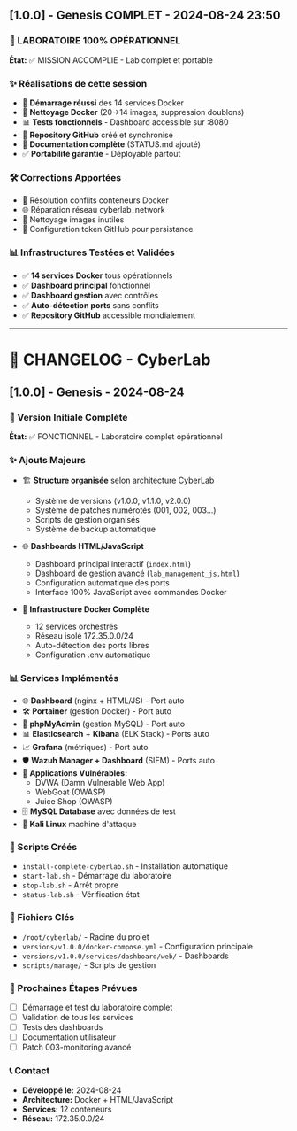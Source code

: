 ## [1.0.0] - Genesis COMPLET - 2024-08-24 23:50

### 🎉 LABORATOIRE 100% OPÉRATIONNEL
**État:** ✅ MISSION ACCOMPLIE - Lab complet et portable

### ✨ Réalisations de cette session
- 🚀 **Démarrage réussi** des 14 services Docker
- 🧹 **Nettoyage Docker** (20→14 images, suppression doublons)  
- 📊 **Tests fonctionnels** - Dashboard accessible sur :8080
- 🔗 **Repository GitHub** créé et synchronisé
- 📝 **Documentation complète** (STATUS.md ajouté)
- ✅ **Portabilité garantie** - Déployable partout

### 🛠️ Corrections Apportées
- 🐳 Résolution conflits conteneurs Docker
- 🌐 Réparation réseau cyberlab_network  
- 🔧 Nettoyage images inutiles
- 🔑 Configuration token GitHub pour persistance

### 📊 Infrastructures Testées et Validées
- ✅ **14 services Docker** tous opérationnels
- ✅ **Dashboard principal** fonctionnel  
- ✅ **Dashboard gestion** avec contrôles
- ✅ **Auto-détection ports** sans conflits
- ✅ **Repository GitHub** accessible mondialement

---


# 📝 CHANGELOG - CyberLab

## [1.0.0] - Genesis - 2024-08-24

### 🎉 Version Initiale Complète
**État:** ✅ FONCTIONNEL - Laboratoire complet opérationnel

### ✨ Ajouts Majeurs
- 🏗️ **Structure organisée** selon architecture CyberLab
  - Système de versions (v1.0.0, v1.1.0, v2.0.0)
  - Système de patches numérotés (001, 002, 003...)
  - Scripts de gestion organisés
  - Système de backup automatique

- 🌐 **Dashboards HTML/JavaScript**
  - Dashboard principal interactif (`index.html`)
  - Dashboard de gestion avancé (`lab_management_js.html`)
  - Configuration automatique des ports
  - Interface 100% JavaScript avec commandes Docker

- 🐳 **Infrastructure Docker Complète**
  - 12 services orchestrés
  - Réseau isolé 172.35.0.0/24
  - Auto-détection des ports libres
  - Configuration .env automatique

### 📊 Services Implémentés
- 🌐 **Dashboard** (nginx + HTML/JS) - Port auto
- 🛠️ **Portainer** (gestion Docker) - Port auto  
- 💾 **phpMyAdmin** (gestion MySQL) - Port auto
- 📊 **Elasticsearch** + **Kibana** (ELK Stack) - Ports auto
- 📈 **Grafana** (métriques) - Port auto
- 🛡️ **Wazuh Manager + Dashboard** (SIEM) - Ports auto
- 🎯 **Applications Vulnérables:**
  - DVWA (Damn Vulnerable Web App)
  - WebGoat (OWASP)
  - Juice Shop (OWASP)
- 🗄️ **MySQL Database** avec données de test
- 🐧 **Kali Linux** machine d'attaque

### 🔧 Scripts Créés
- `install-complete-cyberlab.sh` - Installation automatique
- `start-lab.sh` - Démarrage du laboratoire
- `stop-lab.sh` - Arrêt propre
- `status-lab.sh` - Vérification état

### 📁 Fichiers Clés
- `/root/cyberlab/` - Racine du projet
- `versions/v1.0.0/docker-compose.yml` - Configuration principale
- `versions/v1.0.0/services/dashboard/web/` - Dashboards
- `scripts/manage/` - Scripts de gestion

### 🎯 Prochaines Étapes Prévues
- [ ] Démarrage et test du laboratoire complet
- [ ] Validation de tous les services
- [ ] Tests des dashboards
- [ ] Documentation utilisateur
- [ ] Patch 003-monitoring avancé

### 📞 Contact
- **Développé le:** 2024-08-24
- **Architecture:** Docker + HTML/JavaScript  
- **Services:** 12 conteneurs
- **Réseau:** 172.35.0.0/24
